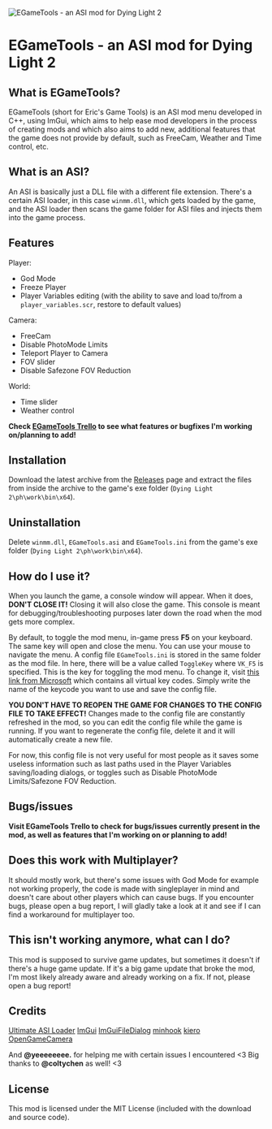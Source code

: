 ![EGameTools - an ASI mod for Dying Light 2﻿](https://i.imgur.com/8b0smkU.jpeg)
# EGameTools - an ASI mod for Dying Light 2﻿

## What is EGameTools?
EGameTools (short for Eric's Game Tools) is an ASI mod menu developed in C++, using ImGui, which aims to help ease mod developers in the process of creating mods and which also aims to add new, additional features that the game does not provide by default, such as FreeCam, Weather and Time control, etc.

## What is an ASI?
An ASI is basically just a DLL file with a different file extension. There's a certain ASI loader, in this case `winmm.dll`, which gets loaded by the game, and the ASI loader then scans the game folder for ASI files and injects them into the game process.

## Features
Player:
- God Mode
- Freeze Player
- Player Variables editing (with the ability to save and load to/from a `player_variables.scr`, restore to default values)

Camera:
- FreeCam
- Disable PhotoMode Limits
- Teleport Player to Camera
- FOV slider
- Disable Safezone FOV Reduction

World:
- Time slider
- Weather control

**Check [EGameTools Trello](https://trello.com/b/oRaJQEOi/egametools-dying-light-2)﻿ to see what features or bugfixes I'm working on/planning to add!**

## Installation
Download the latest archive from the [Releases](https://github.com/EricPlayZ/DL2GameOverhaul/releases) page and extract the files from inside the archive to the game's exe folder (`Dying Light 2\ph\work\bin\x64`).

## Uninstallation
Delete `winmm.dll`, `EGameTools.asi` and `EGameTools.ini` from the game's exe folder (`Dying Light 2\ph\work\bin\x64`).

## How do I use it?
When you launch the game, a console window will appear. When it does, **DON'T CLOSE IT!** Closing it will also close the game. This console is meant for debugging/troubleshooting purposes later down the road when the mod gets more complex.

By default, to toggle the mod menu, in-game press **F5** on your keyboard. The same key will open and close the menu. You can use your mouse to navigate the menu.
A config file `EGameTools.ini` is stored in the same folder as the mod file. In here, there will be a value called `ToggleKey` where `VK_F5` is specified. This is the key for toggling the mod menu. To change it, visit [this link from Microsoft](https://learn.microsoft.com/en-us/windows/win32/inputdev/virtual-key-codes) which contains all virtual key codes. Simply write the name of the keycode you want to use and save the config file.

**YOU DON'T HAVE TO REOPEN THE GAME FOR CHANGES TO THE CONFIG FILE TO TAKE EFFECT!** Changes made to the config file are constantly refreshed in the mod, so you can edit the config file while the game is running. If you want to regenerate the config file, delete it and it will automatically create a new file.

For now, this config file is not very useful for most people as it saves some useless information such as last paths used in the Player Variables saving/loading dialogs, or toggles such as Disable PhotoMode Limits/Safezone FOV Reduction.

## Bugs/issues
**Visit EGameTools Trello﻿ to check for bugs/issues currently present in the mod, as well as features that I'm working on or planning to add!**

## Does this work with Multiplayer?
It should mostly work, but there's some issues with God Mode for example not working properly, the code is made with singleplayer in mind and doesn't care about other players which can cause bugs. If you encounter bugs, please open a bug report, I will gladly take a look at it and see if I can find a workaround for multiplayer too.

## This isn't working anymore, what can I do?
This mod is supposed to survive game updates, but sometimes it doesn't if there's a huge game update. If it's a big game update that broke the mod, I'm most likely already aware and already working on a fix. If not, please open a bug report!

## Credits
[Ultimate ASI Loader](https://github.com/ThirteenAG/Ultimate-ASI-Loader)
[ImGui](https://github.com/ocornut/imgui)
﻿[ImGuiFileDialog](https://github.com/aiekick/ImGuiFileDialog)
[minhook](https://github.com/TsudaKageyu/minhook)
[kiero](https://github.com/Rebzzel/kiero)
[OpenGameCamera](https://github.com/coltonon/OpenGameCamera)

And **@yeeeeeeee.** for helping me with certain issues I encountered <3
Big thanks to **@coltychen** as well! <3

## License
This mod is licensed under the MIT License (included with the download and source code).
